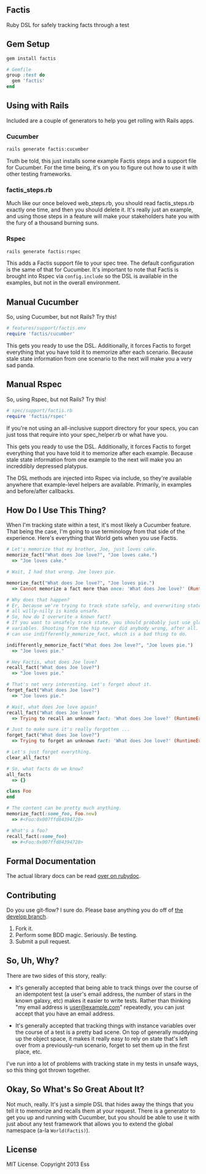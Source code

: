 ## Factis ##

Ruby DSL for safely tracking facts through a test

## Gem Setup ##

```ruby
gem install factis

# Gemfile
group :test do
  gem 'factis'
end
```
## Using with Rails ##

Included are a couple of generators to help you get rolling with Rails apps.

### Cucumber ###

```bash
rails generate factis:cucumber
```

Truth be told, this just installs some example Factis steps and a support file
for Cucumber. For the time being, it's on you to figure out how to use it with
other testing frameworks.

### factis_steps.rb ###

Much like our once beloved web_steps.rb, you should read factis_steps.rb exactly
one time, and then you should delete it. It's really just an example, and using
those steps in a feature will make your stakeholders hate you with the fury of
a thousand burning suns.

### Rspec ###

```bash
rails generate factis:rspec
```

This adds a Factis support file to your spec tree. The default configuration
is the same of that for Cucumber. It's important to note that Factis is
brought into Rspec via ```config.include``` so the DSL is available in
the examples, but not in the overall environment.

## Manual Cucumber ##

So, using Cucumber, but not Rails? Try this!

```ruby
# features/support/factis.env
require 'factis/cucumber'
```

This gets you ready to use the DSL. Additionally, it forces Factis to forget
everything that you have told it to memorize after each scenario. Because stale
state information from one scenario to the next will make you a very sad panda.

## Manual Rspec ##

So, using Rspec, but not Rails? Try this!

```ruby
# spec/support/factis.rb
require 'factis/rspec'
```

If you're not using an all-inclusive support directory for your specs, you can
just toss that require into your spec_helper.rb or what have you.

This gets you ready to use the DSL. Additionally, it forces Factis to forget
everything that you have told it to memorize after each example. Because stale
state information from one example to the next will make you an increddibly
depressed platypus.

The DSL methods are injected into Rspec via include, so they're available
anywhere that example-level helpers are available. Primarily, in examples and
before/after callbacks.

## How Do I Use This Thing? ##

When I'm tracking state within a test, it's most likely a Cucumber feature.
That being the case, I'm going to use terminology from that side of the
experience. Here's everything that World gets when you use Factis.

```ruby
# Let's memorize that my brother, Joe, just loves cake.
memorize_fact("What does Joe love?", "Joe loves cake.")
  => "Joe loves cake."

# Wait, I had that wrong. Joe loves pie.

memorize_fact("What does Joe love?", "Joe loves pie.")
  => Cannot memorize a fact more than once: 'What does Joe love?' (RuntimeError)

# Why does that happen?
# Er, because we're trying to track state safely, and overwriting states
# all willy-nilly is kinda unsafe.
# So, how do I overwrite a known fact?
# If you want to unsafely track state, you should probably just use global
# variables. Shooting from the hip never did anybody wrong, after all. Or, you
# can use indifferently_memorize_fact, which is a bad thing to do.

indifferently_memorize_fact("What does Joe love?", "Joe loves pie.")
  => "Joe loves pie."

# Hey Factis, what does Joe love?
recall_fact("What does Joe love?")
  => "Joe loves pie."

# That's not very interesting. Let's forget about it.
forget_fact("What does Joe love?")
  => "Joe loves pie."

# Wait, what does Joe love again?
recall_fact("What does Joe love?")
  => Trying to recall an unknown fact: 'What does Joe love?' (RuntimeError)

# Just to make sure it's really forgotten ...
forget_fact("What does Joe love?")
  => Trying to forget an unknown fact: 'What does Joe love?' (RuntimeError)

# Let's just forget everything.
clear_all_facts!

# So, what facts do we know?
all_facts
  => {}

class Foo
end

# The content can be pretty much anything.
memorize_fact(:some_foo, Foo.new)
  => #<Foo:0x007ffd84394728>

# What's a foo?
recall_fact(:some_foo)
  => #<Foo:0x007ffd84394728>
```

## Formal Documentation ##

The actual library docs can be read
[over on rubydoc](http://rubydoc.info/gems/factis/frames).

## Contributing ##

Do you use git-flow? I sure do. Please base anything you do off of
[the develop branch](https://github.com/ess/factis/tree/develop).

1. Fork it.
2. Perform some BDD magic. Seriously. Be testing.
3. Submit a pull request.

## So, Uh, Why? ##

There are two sides of this story, really:

* It's generally accepted that being able to track things over the course of an
  idempotent test (a user's email address, the number of stars in the known
  galaxy, etc) makes it easier to write tests. Rather than thinking "my email
  address is user@example.com" repeatedly, you can just accept that you have
  an email address.

* It's generally accepted that tracking things with instance variables over the
  course of a test is a pretty bad scene. On top of generally muddying up the
  object space, it makes it really easy to rely on state that's left over from
  a previously-run scenario, forget to set them up in the first place, etc.

I've run into a lot of problems with tracking state in my tests in unsafe ways,
so this thing got thrown together.

## Okay, So What's So Great About It? ##

Not much, really. It's just a simple DSL that hides away the things that you
tell it to memorize and recalls them at your request. There is a generator
to get you up and running with Cucumber, but you should be able to use it with
just about any test framework that allows you to extend the global namespace
(a-la `World(Factis)`).

## License ##

MIT License. Copyright 2013 Ess
